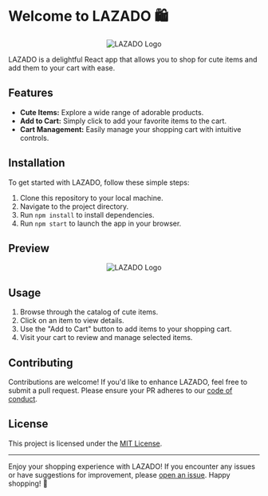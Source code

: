 # Welcome to LAZADO 🛍️
<p align="center">
  <img src="https://github.com/cocoman043/campitara_exer8/assets/129296131/d3e3b41d-0539-42e3-99ca-54168a726e31" alt="LAZADO Logo">
</p>

LAZADO is a delightful React app that allows you to shop for cute items and add them to your cart with ease.

## Features

- **Cute Items:** Explore a wide range of adorable products.
- **Add to Cart:** Simply click to add your favorite items to the cart.
- **Cart Management:** Easily manage your shopping cart with intuitive controls.

## Installation

To get started with LAZADO, follow these simple steps:

1. Clone this repository to your local machine.
2. Navigate to the project directory.
3. Run `npm install` to install dependencies.
4. Run `npm start` to launch the app in your browser.

## Preview

<p align="center">
  <img src="https://github.com/cocoman043/campitara_exer8/assets/129296131/f87e7026-e487-4cd4-be63-99f4cd45ffe3" alt="LAZADO Logo">
</p>

## Usage

1. Browse through the catalog of cute items.
2. Click on an item to view details.
3. Use the "Add to Cart" button to add items to your shopping cart.
4. Visit your cart to review and manage selected items.

## Contributing

Contributions are welcome! If you'd like to enhance LAZADO, feel free to submit a pull request. Please ensure your PR adheres to our [code of conduct](./CODE_OF_CONDUCT.md).

## License

This project is licensed under the [MIT License](./LICENSE).

---

Enjoy your shopping experience with LAZADO! If you encounter any issues or have suggestions for improvement, please [open an issue](../../issues). Happy shopping! 🐾
